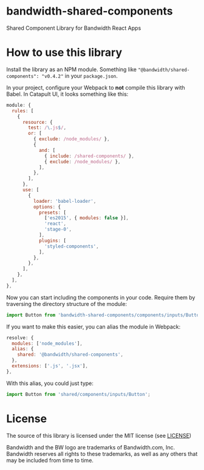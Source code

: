 # bandwidth-shared-components
Shared Component Library for Bandwidth React Apps

# How to use this library

Install the library as an NPM module. Something like `"@bandwidth/shared-components": "v0.4.2"` in your `package.json`.

In your project, configure your Webpack to **not** compile this library with Babel. In Catapult UI, it looks something like this:

```javascript
module: {
  rules: [
    {
      resource: {
        test: /\.js$/,
        or: [
          { exclude: /node_modules/ },
          {
            and: [
              { include: /shared-components/ },
              { exclude: /node_modules/ },
            ],
          },
        ],
      },
      use: [
        {
          loader: 'babel-loader',
          options: {
            presets: [
              ['es2015', { modules: false }],
              'react',
              'stage-0',
            ],
            plugins: [
              'styled-components',
            ],
          },
        },
      ],
    },
  ],
},
```

Now you can start including the components in your code. Require them by traversing the directory structure of the module:

```javascript
import Button from 'bandwidth-shared-components/components/inputs/Button`;
```

If you want to make this easier, you can alias the module in Webpack:

```javascript
resolve: {
  modules: ['node_modules'],
  alias: {
    shared: '@bandwidth/shared-components',
  },
  extensions: ['.js', '.jsx'],
},
```

With this alias, you could just type:

```javascript
import Button from 'shared/components/inputs/Button';
```

# License

The source of this library is licensed under the MIT license (see [LICENSE](./LICENSE))

Bandwidth and the BW logo are trademarks of Bandwidth.com, Inc.  Bandwidth reserves all rights to these trademarks, as well as any others that may be included from time to time.
